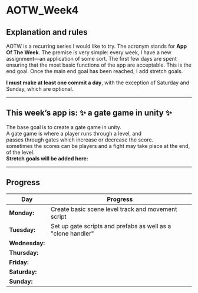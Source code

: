 # AOTW_Week4

## Explanation and rules

AOTW is a recurring series I would like to try. The acronym stands for **App Of The Week**.
The premise is very simple: every week, I have a new assignment—an application of some sort.
The first few days are spent ensuring that the most basic functions of the app are acceptable.
This is the end goal. Once the main end goal has been reached, I add stretch goals.

**I must make at least one commit a day**, with the exception of Saturday and Sunday, which are optional.

---

## This week’s app is: :sparkles: a gate game in unity :sparkles:
The base goal is to create a gate game in unity.  
A gate game is where a player runs through a level, and   
passes through gates which increase or decrease the score.   
sometimes the scores can be players and a fight may take place at the end,  
of the level.  
**Stretch goals will be added here:**  

---


## Progress
| **Day**       | **Progress**                                                   |
|---------------|----------------------------------------------------------------|
| **Monday:**   | Create basic scene level track and movement script             |
| **Tuesday:**  | Set up gate scripts and prefabs as well as a "clone handler"   |
| **Wednesday:**|                                                                |
| **Thursday:** |                                                                |
| **Friday:**   |                                                                |
| **Saturday:** |                                                                |
| **Sunday:**   |                                                                |
